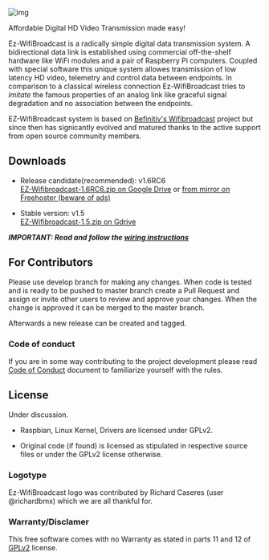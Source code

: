 ![img](https://github.com/richardbmx/EZ-WifiBroadcast/blob/develop/logo115.png?raw=true)

Affordable Digital HD Video Transmission made easy!



Ez-WifiBroadcast is a radically simple digital data transmission system. A bidirectional data link is established using commercial off-the-shelf hardware like WiFi modules and a pair of Raspberry Pi computers. Coupled with special software this unique system allowes transmission of low latency HD video, telemetry and control data between endpoints. In comparison to a classical wireless connection Ez-WifiBroadcast tries to *imitate* the famous properties of an analog link like graceful signal degradation and no association between the endpoints. 

EZ-WifiBroadcast system is based on [Befinitiv's Wifibroadcast](https://befinitiv.wordpress.com/wifibroadcast-analog-like-transmission-of-live-video-data/) project but since then has signicantly evolved and matured thanks to the active support from open source community  members.

## Downloads ##

* Release candidate(recommended): v1.6RC6  
[EZ-Wifibroadcast-1.6RC6.zip on Google Drive](https://drive.google.com/open?id=1OgKU4dQoQWsV4T4tVOjq_XM0VrXMXaxs) or [from mirror on Freehoster (beware of ads)](https://www.file-upload.net/en/download-13063079/EZ-Wifibroadcast-1.6RC6.zip.html)


* Stable version: v1.5  
[EZ-Wifibroadcast-1.5.zip on Gdrive](https://drive.google.com/uc?id=0B8ke2EKPqvORdDNkSTdwNDZQZnc&export=download)

_**IMPORTANT: Read and follow the [wiring instructions](https://github.com/bortek/EZ-WifiBroadcast/wiki/Wiring)**_



## For Contributors ## 

Please use develop branch for making any changes. When code is tested and is ready to be pushed to master branch create a Pull Request and assign or invite other users to review and approve your changes. When the change is approved it can be merged to the master branch.

Afterwards a new release can be created and tagged. 

### Code of conduct ###
If you are in some way contributing to the project development please read [Code of Conduct](CODE_OF_CONDUCT.md) document to familiarize yourself with the rules. 
  
## License ##
Under discussion.

* Raspbian, Linux Kernel, Drivers are licensed under GPLv2.

* Original code (if found) is licensed as stipulated in respective source files or under the GPLv2 license otherwise.


### Logotype ####
Ez-WifiBroadcast logo was contributed by Richard Caseres (user @richardbmx) which we are all thankful for. 

### Warranty/Disclamer ###
This free software comes with no Warranty as stated in parts 11 and 12 of [GPLv2](https://www.gnu.org/licenses/old-licenses/gpl-2.0.en.html) license.
